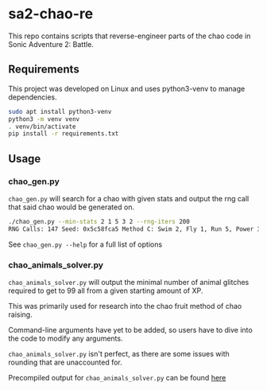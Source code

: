 # sa2-chao-re

This repo contains scripts that reverse-engineer parts of the chao code
in Sonic Adventure 2: Battle.

## Requirements

This project was developed on Linux and uses python3-venv to manage
dependencies.
```bash
sudo apt install python3-venv
python3 -m venv venv
. venv/bin/activate
pip install -r requirements.txt
```

## Usage

### chao_gen.py

`chao_gen.py` will search for a chao with given stats and output the
rng call that said chao would be generated on.

```bash
./chao_gen.py --min-stats 2 1 5 3 2 --rng-iters 200
RNG Calls: 147 Seed: 0x5c58fca5 Method C: Swim 2, Fly 1, Run 5, Power 3, Stam 2, Int 0, Luck 0, Unknown 1
```

See `chao_gen.py --help` for a full list of options

### chao_animals_solver.py

`chao_animals_solver.py` will output the minimal number of animal glitches
required to get to 99 all from a given starting amount of XP.

This was primarily used for research into the chao fruit method of chao raising.

Command-line arguments have yet to be added, so users have to dive into the
code to modify any arguments.

`chao_animals_solver.py` isn't perfect, as there are some issues with rounding
that are unaccounted for.

Precompiled output for `chao_animals_solver.py` can be found [here](https://docs.google.com/spreadsheets/d/1FHMvaWnWC4HbsPgm9Bub-4SDc81BehPF845I2NJZjW0/edit#gid=0)
